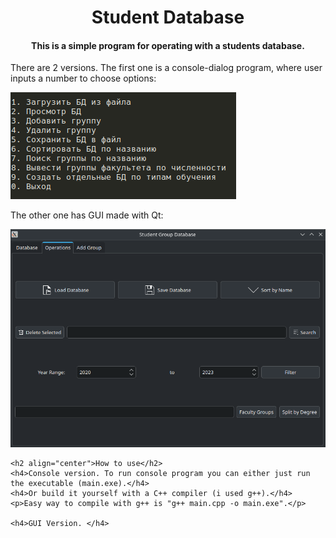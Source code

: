 <!DOCTYPE html>
<html lang="en">
<head>
    <meta charset="UTF-8">
</head>
<body>
    <h1 align="center">Student Database</h1>
    <h4 align="center">This is a simple program for operating with a students database.</h4>
    <p>There are 2 versions.
    The first one is a console-dialog program, where user inputs a number to choose options:</p>
    <img src="/assets/console.png" alt="console-dialog">
    <p>The other one has GUI made with Qt:</p>
    <img src="assets/GUI.png" alt="Qt GUI">
    
    <h2 align="center">How to use</h2>
    <h4>Console version. To run console program you can either just run the executable (main.exe).</h4>
    <h4>Or build it yourself with a C++ compiler (i used g++).</h4>
    <p>Easy way to compile with g++ is "g++ main.cpp -o main.exe".</p>
    
    <h4>GUI Version. </h4>

</body>
</html>




